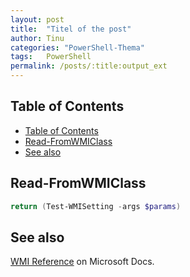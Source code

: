 ```yaml
---
layout: post
title:  "Titel of the post"
author: Tinu
categories: "PowerShell-Thema"
tags:   PowerShell
permalink: /posts/:title:output_ext
---
```


## Table of Contents

- [Table of Contents](#table-of-contents)
- [Read-FromWMIClass](#read-fromwmiclass)
- [See also](#see-also)

## Read-FromWMIClass

````powershell
return (Test-WMISetting -args $params)
````

## See also

[WMI Reference](https://docs.microsoft.com/en-us/windows/desktop/wmisdk/wmi-reference) on Microsoft Docs.
